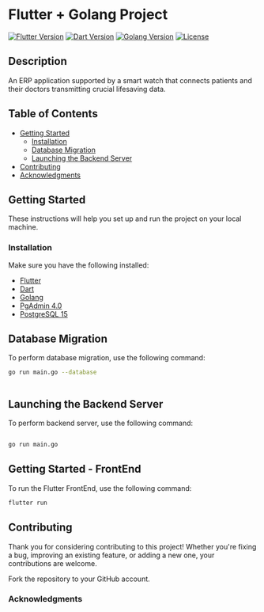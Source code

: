 # Flutter + Golang Project

[![Flutter Version](https://img.shields.io/badge/flutter-v2.x-blue.svg)](https://flutter.dev/)
[![Dart Version](https://img.shields.io/badge/dart-v2.x-blue.svg)](https://dart.dev/)
[![Golang Version](https://img.shields.io/badge/golang-v1.x-blue.svg)](https://golang.org/)
[![License](https://img.shields.io/badge/license-MIT-blue.svg)](LICENSE)

## Description

An ERP application supported by a smart watch that connects patients and their doctors transmitting crucial lifesaving data.

## Table of Contents

- [Getting Started](#getting-started)
  - [Installation](#prerequisites)
  - [Database Migration](#database-migration)
  - [Launching the Backend Server](#launching-the-backend-server)
- [Contributing](#contributing)
- [Acknowledgments](#acknowledgments)

## Getting Started

These instructions will help you set up and run the project on your local machine.

### Installation

Make sure you have the following installed:

- [Flutter](https://flutter.dev/docs/get-started/install)
- [Dart](https://dart.dev/get-dart)
- [Golang](https://golang.org/doc/install)
- [PgAdmin 4.0](https://www.pgadmin.org/download/)
- [PostgreSQL 15](https://www.postgresql.org/download/)


## Database Migration

To perform database migration, use the following command:

```bash
go run main.go --database



```


## Launching the Backend Server

To perform backend server, use the following command:

```bash

go run main.go


```

## Getting Started - FrontEnd

To run the Flutter FrontEnd, use the following command:

```bash
flutter run
```


## Contributing
Thank you for considering contributing to this project! Whether you're fixing a bug, improving an existing feature, or adding a new one, your contributions are welcome.

Fork the repository to your GitHub account.


### Acknowledgments

